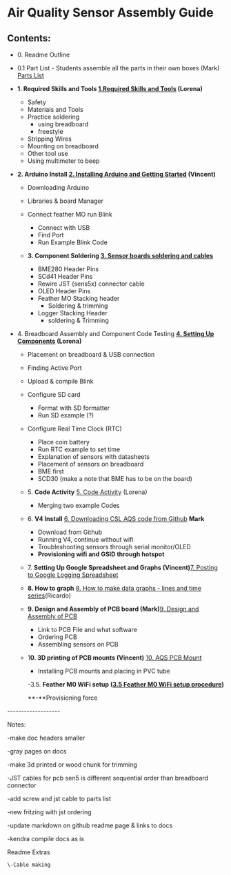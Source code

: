 # Air Quality Sensor Assembly Guide

## **Contents:**

* 0\. Readme Outline  
* 0.1 Part List \- Students assemble all the parts in their own boxes (Mark) [Parts List](https://docs.google.com/document/d/1eruTOVNQ70D9B6PCWNkDp4wKfiiPEReuvoAi7Rmay4g/edit?usp=drive_link)  
* **1\. Required Skills and Tools [1.Required Skills and Tools](https://docs.google.com/document/d/1mvQsTc32bjuC7l7ijtVF-_ARMnHwnhWfpPXzsSneSdQ/edit?usp=drive_link) (Lorena)**  
  * Safety  
  * Materials and Tools  
  * Practice soldering  
    * using breadboard  
    * freestyle  
  * Stripping Wires  
  * Mounting on breadboard  
  * Other tool use  
  * Using multimeter to beep  
      
* **2\. Arduino Install [2\. Installing Arduino and Getting Started](https://docs.google.com/document/d/1yBIu31yoNl-S-uk0izQ7rGxLrPd03uEbaEyvdvf0bEY/edit?usp=drive_link) (Vincent)**  
  * Downloading Arduino  
  * Libraries & board Manager  
  * Connect feather MO run Blink  
    * Connect with USB  
    * Find Port  
    * Run Example Blink Code   
        
  * **3\. Component Soldering [3\. Sensor boards soldering and cables](https://docs.google.com/document/d/1qe-Vhb9ftH12_VpeKCsfD-ODc87dPtZxIyc3WNPK15M/edit?usp=drive_link)**  
    * BME280 Header Pins  
    * SCd41 Header Pins  
    * Rewire JST (sens5x) connector cable  
    * OLED Header Pins  
    * Feather MO Stacking header  
      * Soldering & trimming  
    * Logger Stacking Header  
      * soldering & Trimming

* 4\. Breadboard Assembly and Component Code Testing **[4\. Setting Up Components](https://docs.google.com/document/d/1WFvF_7xLqt54y61l6RR8TfNEejDlFR1TU_Uz_Xx3njM/edit?usp=drive_link) (Lorena)**  
  * Placement on breadboard & USB connection   
  * Finding Active Port  
  * Upload & compile Blink   
  * Configure SD card  
    * Format with SD formatter  
    * Run SD example (?)  
  * Configure Real Time Clock (RTC)  
    * Place coin battery  
    * Run RTC example to set time  
    * Explanation of sensors with datasheets  
    * Placement of sensors on breadboard   
    * BME first  
    * SCD30 (make a note that BME has to be on the board)

    

  * 5\. **Code Activity** [5\. Code Activity](https://docs.google.com/document/d/18pwJ7u2U9X6tMacqrYKDeCemcAeE9zQeEivDSDVQ8Qs/edit?usp=drive_link) (Lorena)  
    * Merging two example Codes

    

  * 6\. **V4 Install** [6\. Downloading CSL AQS code from Github](https://docs.google.com/document/d/1TifAqv9jKfEEz7CfKPhilbDQkyi2U0I-H0AbGaviCVQ/edit?usp=drive_link) **Mark**  
    * Download from Github  
    * Running V4, continue without wifi  
    *  Troubleshooting sensors through serial monitor/OLED  
    * **Provisioning wifi and GSID through hotspot**  
        
  * 7\. **Setting Up Google Spreadsheet and Graphs (Vincent)**[7\. Posting to Google Logging Spreadsheet](https://docs.google.com/document/d/1lNlVMkligkhTjbFhVWIEB8BZCj9COPIhkLUQ6nwG8GI/edit?usp=drive_link)  
      
  * **8\. How to graph** [8\. How to make data graphs - lines and time series](https://docs.google.com/document/d/1v4I3emiJqDPMkTu0Ljfq2Lmtf5U1SFGffgOTqIotLh8/edit?usp=drive_link)(Ricardo)

  * **9\. Design and Assembly of PCB board (Mark)**[9\. Design and Assembly of PCB](https://docs.google.com/document/d/1sCKWZlnZ-L1BZDOygIV_YUr5N8475Aq2Q2YT3bVnMBQ/edit?usp=drive_link)  
    * Link to PCB File and what software  
    * Ordering PCB  
    * Assembling sensors on PCB

    

  * 1**0\. 3D printing of PCB mounts (Vincent)** [10\. AQS PCB Mount](https://docs.google.com/document/d/1UT8rh22DokDd82nWzjSlzTCdgBBu4pW-yA3CvoBYW14/edit?usp=drive_link)  
    * Installing PCB mounts and placing in PVC tube

	\-3.5. **Feather M0 WiFi setup ([3.5 Feather M0 WiFi setup procedure](https://docs.google.com/document/d/1W8ZJhmlNl1G_N5n0yRctXMS5erIFklMhOZFekRmV0GQ/edit?usp=sharing))**

	**\-**Provisioning force

\-------------------

Notes:

 \-make doc headers smaller

\-gray pages on docs

\-make 3d printed or wood chunk for trimming

\-JST cables for pcb sen5 is different sequential order than breadboard connector

\-add screw and jst cable to parts list

\-new fritzing with jst ordering

\-update markdown on github readme page & links to docs

\-kendra compile docs as is 

Readme Extras

	\-Cable making